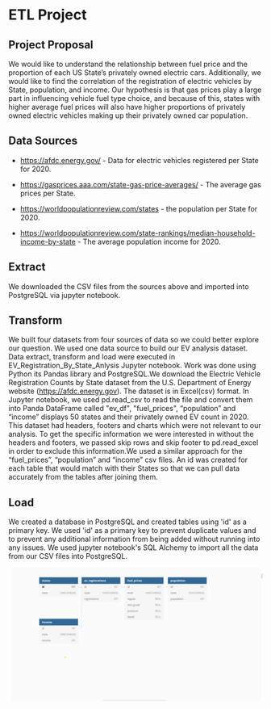 # ETL Project

## Project Proposal

We would like to understand the relationship between fuel price and the proportion of each US State’s privately owned electric cars. Additionally, we would like to find the correlation of the registration of electric vehicles by State, population, and income. Our hypothesis is that gas prices play a large part in influencing vehicle fuel type choice, and because of this, states with higher average fuel prices will also have higher proportions of privately owned electric vehicles making up their privately owned car population.

## Data Sources

* https://afdc.energy.gov/ - Data for electric vehicles registered per State for 2020.

* https://gasprices.aaa.com/state-gas-price-averages/ - The average gas prices per State.

* https://worldpopulationreview.com/states - the population per State for 2020.

* https://worldpopulationreview.com/state-rankings/median-household-income-by-state - The average population income for 2020.

## Extract

We downloaded the CSV files from the sources above and imported into PostgreSQL via jupyter notebook.

## Transform

We built four datasets from four sources of data so we could better explore our question. We used one data source to build our EV analysis dataset. Data extract, transform and load were executed in EV_Registration_By_State_Anlysis Jupyter notebook. Work was done using Python its Pandas library and PostgreSQL.We download the Electric Vehicle Registration Counts by State dataset from the U.S. Department of Energy website (https://afdc.energy.gov). The dataset is in Excel(csv) format. In Jupyter notebook, we used pd.read_csv to read the file and convert them into Panda DataFrame called "ev_df", "fuel_prices", “population” and “income” displays 50 states and their privately owned EV count in 2020. This dataset had headers, footers and charts which were not relevant to our analysis. To get the specific information we were interested in without the headers and footers, we passed skip rows and skip footer to pd.read_excel in order to exclude this information.We used a similar approach for the “fuel_prices”, “population” and “income” csv files. An id was created for each table that would match with their States so that we can pull data accurately from the tables after joining them.

## Load

We created a database in PostgreSQL and created tables using 'id' as a primary key. We used 'id' as a primary key to prevent duplicate values and to prevent any additional information from being added without running into any issues. We used jupyter notebook's SQL Alchemy to import all the data from our CSV files into PostgreSQL.

![ERD](erd.png)